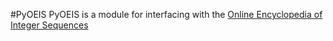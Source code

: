 #PyOEIS
PyOEIS is a module for interfacing with the [Online Encyclopedia of Integer Sequences](http://oeis.org)
